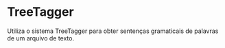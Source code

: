 # TreeTagger
Utiliza o sistema TreeTagger para obter sentenças gramaticais de palavras de um arquivo de texto.
